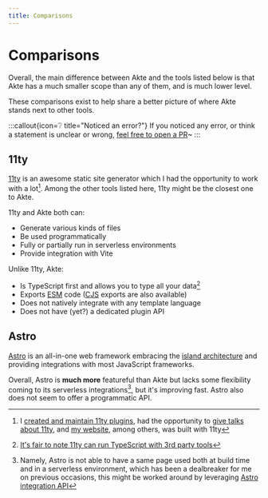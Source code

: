 ```yaml
---
title: Comparisons
---
```


# Comparisons

Overall, the main difference between Akte and the tools listed below is that Akte has a much smaller scope than any of them, and is much lower level.

These comparisons exist to help share a better picture of where Akte stands next to other tools.

:::callout{icon=❔ title="Noticed an error?"}
If you noticed any error, or think a statement is unclear or wrong, [feel free to open a PR](https://github.com/lihbr/akte/pulls?q=is%3Apr+is%3Aopen+sort%3Aupdated-desc)~
:::

## 11ty

[11ty](https://11ty.dev) is an awesome static site generator which I had the opportunity to work with a lot[^1]. Among the other tools listed here, 11ty might be the closest one to Akte.

11ty and Akte both can:
- Generate various kinds of files
- Be used programmatically
- Fully or partially run in serverless environments
- Provide integration with Vite

Unlike 11ty, Akte:
- Is TypeScript first and allows you to type all your data[^2]
- Exports [ESM](https://nodejs.org/api/esm.html) code ([CJS](https://nodejs.org/api/modules.html) exports are also available)
- Does not natively integrate with any template language
- Does not have (yet?) a dedicated plugin API

## Astro

[Astro](https://astro.build) is an all-in-one web framework embracing the [island architecture](https://jasonformat.com/islands-architecture) and providing integrations with most JavaScript frameworks.

Overall, Astro is **much more** featureful than Akte but lacks some flexibility coming to its serverless integrations[^3], but it's improving fast. Astro also does not seem to offer a programmatic API.

[^1]: I [created and maintain 11ty plugins](https://github.com/prismicio-community/eleventy-plugin-prismic), had the opportunity to [give talks about 11ty](https://lihbr.com/talks/11ties/integrating-11ty-with-a-cms-and-making-it-cool-to-use), and [my website](https://lihbr.com), among others, was built with 11ty
[^2]: [It's fair to note 11ty can run TypeScript with 3rd party tools](https://gist.github.com/zachleat/b274ee939759b032bc320be1a03704a2)
[^3]: Namely, Astro is not able to have a same page used both at build time and in a serverless environment, which has been a dealbreaker for me on previous occasions, this might be worked around by leveraging [Astro integration API](https://docs.astro.build/en/reference/integrations-reference)
